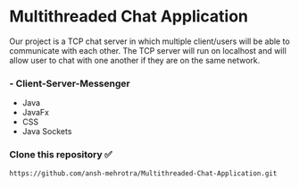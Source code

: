 # Multithreaded Chat Application
Our project is a TCP chat server in which multiple client/users will be able to communicate with each other. The TCP server will run on localhost and will allow user to chat with one another if they are on the same network.

### - Client-Server-Messenger
* Java
* JavaFx
* CSS
* Java Sockets



###  
### Clone this repository ✅
```md
https://github.com/ansh-mehrotra/Multithreaded-Chat-Application.git
```




